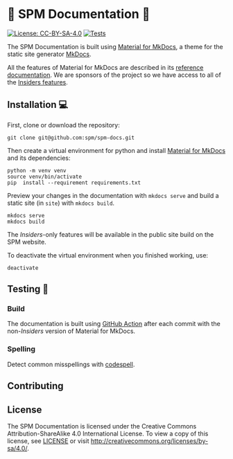 # :notebook_with_decorative_cover: SPM Documentation :wave:

[![License: CC-BY-SA-4.0](https://img.shields.io/badge/license-CC%20BY--SA%204.0-blue.svg)](https://creativecommons.org/licenses/by-sa/4.0/)
[![Tests](https://github.com/spm/spm-docs/actions/workflows/build.yml/badge.svg)](https://github.com/spm/spm-docs/actions/workflows/build.yml)

The SPM Documentation is built using [Material for MkDocs](https://squidfunk.github.io/mkdocs-material/), a theme for the static site generator [MkDocs](https://www.mkdocs.org/).

All the features of Material for MkDocs are described in its [reference documentation](https://squidfunk.github.io/mkdocs-material/reference/). We are sponsors of the project so we have access to all of the [Insiders features](https://squidfunk.github.io/mkdocs-material/insiders/).

## Installation :computer:

First, clone or download the repository:

```shell
git clone git@github.com:spm/spm-docs.git
```

Then create a virtual environment for python and install [Material for MkDocs](https://squidfunk.github.io/mkdocs-material/) and its dependencies:

```shell
python -m venv venv
source venv/bin/activate
pip  install --requirement requirements.txt
```

Preview your changes in the documentation with `mkdocs serve` and build a static site (in `site`) with `mkdocs build`.

```shell
mkdocs serve
mkdocs build
```

The _Insiders_-only features will be available in the public site build on the SPM website.

To deactivate the virtual environment when you finished working, use:

```shell
deactivate
```

## Testing :bug:

### Build

The documentation is built using [GitHub Action](https://github.com/spm/spm-docs/actions) after each commit with the non-_Insiders_ version of Material for MkDocs.

### Spelling

Detect common misspellings with [codespell](https://github.com/codespell-project/codespell).

## Contributing



## License

The SPM Documentation is licensed under the Creative Commons Attribution-ShareAlike 4.0 International License. To view a copy of this license, see [LICENSE](LICENSE) or visit http://creativecommons.org/licenses/by-sa/4.0/.
